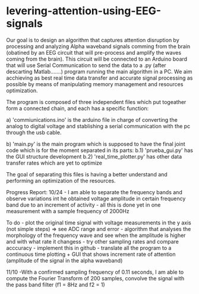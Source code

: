 # levering-attention-using-EEG-signals

Our goal is to design an algorithm that captures attention disruption by processing and analyzing Alpha waveband signals comming from the brain (obatined by an EEG circuit that will pre-process and amplify the waves coming from the brain). This circuit will be connected to an Arduino board that will use Serial Communication to send the data to a .py (after descarting Matlab.......) program running the main algorithm in a PC. We aim acchieving as best real time data transfer and accurate signal processing as possible by means of manipulating memory management and resources optimization.     

The program is composed of three independent files which put togeather form a connected chain, and each has a specific function:
  
  a) 'commiunications.ino' is the arduino file in charge of converting the analog to digital voltage and stablishing a serial communication with the pc through the usb cable. 
  
  b) 'main.py' is the main program which is supposed to have the final joint code which is for the moment separated in its parts:
    b.1) 'prueba_gui.py' has the GUI structure development
    b.2) 'real_time_plotter.py' has other data transfer rates which are yet to optimize
    
The goal of separating this files is having a better understand and performing an optimization of the resources.


Progress Report:
10/24
	- I am able to separate the frequency bands and observe variations int he obtained voltage amplitude in certain frequency band due to an increment of activity 
	- all this is done yet in one measurement with a sample frequency of 2000Hz 
  
  
To do
	- plot the original time signal with voltage measurements in the y axis (not simple steps) => see ADC range and error
	- algorithm that analyses the morphology of the frequency wave and see when the amplitude is higher and with what rate it changess
	- try other sampling rates and compare acccuracy
	- implement this in github
	- translate all the program to a continuous time plotting + GUI that shows increment rate of attention (amplitude of the signal in the alpha waveband)
  

11/10
	-With a confirmed sampling frequency of 0.11 seconds, I am able to compute the Fourier Transform of 200 samples, convolve the signal with the pass band filter (f1 = 8Hz and f2 = 1)
